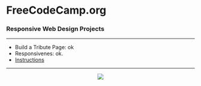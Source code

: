 # FreeCodeCamp.org
### Responsive Web Design Projects
_______________________________

 - Build a Tribute Page: ok 
 -  Responsivenes: ok.
 - [Instructions](https://www.freecodecamp.org/learn/responsive-web-design/responsive-web-design-projects/build-a-tribute-page)
_______________________________

<p align="center">
  <img src="https://user-images.githubusercontent.com/65719821/154488383-ad6733a4-80dd-49fb-8530-9f0b109214a8.png" />
</p>
